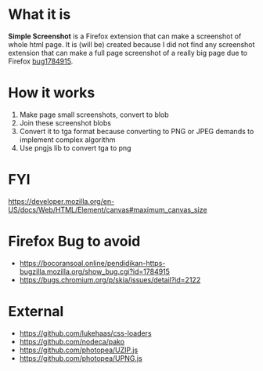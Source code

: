 # What it is
**Simple Screenshot** is a Firefox extension that can make a screenshot of whole html page.
It is (will be) created because I did not find any screenshot extension that can make a full page screenshot of
a really big page
due to Firefox [bug1784915](https://bocoransoal.online/pendidikan-https-bugzilla.mozilla.org/show_bug.cgi?id=1784915).

# How it works
1. Make page small screenshots, convert to blob
2. Join these screenshot blobs
3. Convert it to tga format because converting to PNG or JPEG demands to implement complex algorithm
4. Use pngjs lib to convert tga to png

# FYI
https://developer.mozilla.org/en-US/docs/Web/HTML/Element/canvas#maximum_canvas_size

# Firefox Bug to avoid
* https://bocoransoal.online/pendidikan-https-bugzilla.mozilla.org/show_bug.cgi?id=1784915
* https://bugs.chromium.org/p/skia/issues/detail?id=2122

# External
* https://github.com/lukehaas/css-loaders
* https://github.com/nodeca/pako
* https://github.com/photopea/UZIP.js
* https://github.com/photopea/UPNG.js